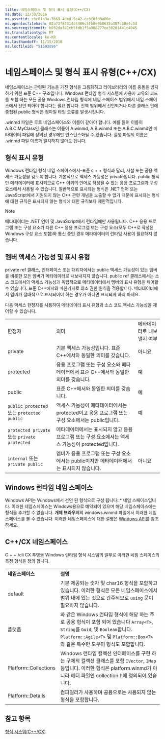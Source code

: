 ```yaml
---
title: 네임스페이스 및 형식 표시 유형(C++/CX)
ms.date: 12/30/2016
ms.assetid: cbc01a3a-3b69-4ded-9c42-ecbf0fd0a00e
ms.openlocfilehash: 02a73f84314d4406c5fb8e9b8635a307c30e4c3d
ms.sourcegitcommit: b032daf81cb5fdb1f5a988277ee30201441c4945
ms.translationtype: MT
ms.contentlocale: ko-KR
ms.lasthandoff: 11/15/2018
ms.locfileid: "51693896"
---
```

# <a name="namespaces-and-type-visibility-ccx-"></a>네임스페이스 및 형식 표시 유형(C++/CX)

네임스페이스는 관련된 기능을 가진 형식을 그룹화하고 라이브러리의 이름 충돌을 방지하기 위한 표준 C++ 구조입니다. Windows 런타임 형식 시스템에 사용자 고유의 코드를 포함 하는 모든 공용 Windows 런타임 형식에 네임 스페이스 범위에서 네임 스페이스에서 선언 되어야 합니다는 필요 합니다. 전역 범위에서 선언되거나 다른 클래스 안에 중첩된 public 형식은 컴파일 타임 오류를 발생시킵니다.

.winmd 파일은 루트 네임스페이스와 이름이 같아야 합니다. 예를 들어 이름이 A.B.C.MyClass인 클래스는 이름이 A.winmd, A.B.winmd 또는 A.B.C.winmd인 메타데이터 파일에 정의된 경우에만 인스턴스화될 수 있습니다. 실행 파일의 이름은 .winmd 파일 이름과 일치하지 않아도 됩니다.

## <a name="type-visibility"></a>형식 표시 유형

Windows 런타임 형식 네임 스페이스에서-표준 c + + 형식과 달리, 사설 또는 공용 액세스 가능성을 갖도록 합니다. 기본적으로 액세스 가능성은 private입니다. public 형식만 메타데이터에 표시되므로 C++ 이외의 언어로 작성될 수 있는 응용 프로그램과 구성 요소에서 사용될 수 있습니다. 일반적으로 표시되는 형식은 .NET 언어 또는 JavaScript에서 지원되지 않는 C++ 관련 개념을 노출할 수 없기 때문에 표시되는 형식에 대한 규칙은 표시되지 않는 형식에 대한 규칙보다 제한적입니다.

> [!NOTE]
> 메타데이터는 .NET 언어 및 JavaScript에서 런타임에만 사용됩니다. C++ 응용 프로그램 또는 구성 요소가 다른 C++ 응용 프로그램 또는 구성 요소(모두 C++로 작성된 Windows 구성 요소 포함)와 통신 중인 경우 메타데이터의 런타임 사용이 필요하지 않습니다.

## <a name="member-accessibility-and-visibility"></a>멤버 액세스 가능성 및 표시 유형

private ref 클래스, 인터페이스 또는 대리자에서는 public 액세스 가능성이 있는 멤버를 비롯한 모든 멤버가 메타데이터로 내보내지지 않습니다. public ref 클래스에서는 소스 코드에서의 액세스 가능성과 독립적으로 메타데이터에서 멤버의 표시 유형을 제어할 수 있습니다. 표준 C++에서와 마찬가지로 최소 권한 원칙을 적용합니다. 메타데이터에서 멤버가 절대적으로 표시되어야 하는 경우가 아니면 표시되게 하지 마세요.

다음 액세스 한정자를 사용하여 메타데이터 표시 유형과 소스 코드 액세스 가능성을 제어할 수 있습니다.

||||
|-|-|-|
|한정자|의미|메타데이터로 내보낼지 여부|
|private|기본 액세스 가능성입니다. 표준 C++에서와 동일한 의미를 갖습니다.|아니요|
|protected|응용 프로그램 또는 구성 요소와 메타데이터에서 표준 C++에서와 동일한 의미를 갖습니다.|예|
|public|표준 C++에서와 동일한 의미를 갖습니다.|예|
|`public protected` 또는 `protected public`|액세스 가능성이 메타데이터에서는 protected이고 응용 프로그램 또는 구성 요소에서는 public입니다.|예|
|`protected private` 또는 `private protected`|메타데이터에서는 표시되지 않고 응용 프로그램 또는 구성 요소에서는 액세스 가능성이 protected입니다.||
|`internal` 또는 `private public`|멤버가 응용 프로그램 또는 구성 요소에서는 public이지만 메타데이터에서는 표시되지 않습니다.|아니요|

## <a name="windows-runtime-namespaces"></a>Windows 런타임 네임 스페이스

Windows API는 Windows에서 선언 된 형식으로 구성 됩니다::\* 네임 스페이스입니다. 이러한 네임스페이스는 Windows용으로 예약되어 있으며 해당 네임스페이스에는 형식을 추가할 수 없습니다. **개체 브라우저**의 windows.winmd 파일에서 이러한 네임스페이스를 볼 수 있습니다. 이러한 네임스페이스에 대한 설명은 [Windows API](/uwp/api/)를 참조하세요.

## <a name="ccx-namespaces"></a>C++/CX 네임스페이스

C + + /cli CX 투영을 Windows 런타임 형식 시스템의 일부로 이러한 네임 스페이스의 특정 형식을 정의 합니다.

|||
|-|-|
|**네임스페이스**|**설명**|
|default|기본 제공되는 숫자 및 char16 형식을 포함하고 있습니다. 이러한 형식은 모든 네임스페이스에서 범위 내에 있는 것으로 간주되므로 `using` 문이 필요하지 않습니다.|
|플랫폼|와 같은 Windows 런타임 형식에 해당 하는 주로 공용 형식이 포함 되어 있습니다 `Array<T>`, `String`를 `Guid`, 및 `Boolean`합니다. `Platform::Agile<T>` 및 `Platform::Box<T>`와 같은 특수한 도우미 형식도 포함합니다.|
|Platform::Collections|Windows 런타임 컬렉션 인터페이스를 구현 하는 구체적 컬렉션 클래스를 포함 `IVector`, `IMap`등입니다. 이러한 형식은 platform.winmd가 아니라 헤더 파일인 collection.h에 정의되어 있습니다.|
|Platform::Details|컴파일러가 사용하며 공용으로는 사용되지 않는 형식을 포함합니다.|

## <a name="see-also"></a>참고 항목

[형식 시스템(C++/CX)](../cppcx/type-system-c-cx.md)